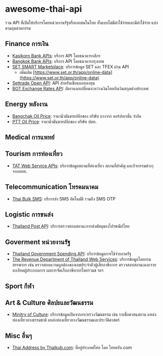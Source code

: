 # awesome-thai-api
รวม API ที่เปิดให้บริการโดยหน่วยงานรัฐหรือเอกชนในไทย ทั้งแบบไม่มีค่าใช้จ่ายและมีค่าใช้จ่าย แบ่งตามอุตสาหกรรม

## Finance การเงิน

- [Kasikorn Bank APIs](https://apiportal.kasikornbank.com/product): บริการ API โดยธนาคารกสิกร
- [Bangkok Bank APIs](https://apiportal.bangkokbank.com/th/apis): บริการ API โดยธนาคารกรุงเทพ
- [SET SMART Marketplace](https://www.set.or.th/th/services/connectivity-and-data/data/smart-marketplace): บริการข้อมูล SET และ TFEX ผ่าน API
  - เพิ่มเติม [https://www.set.or.th/app/online-data](https://www.set.or.th/app/online-data)
- [Settrade Open API](https://developer.settrade.com/open-api/document): API สำหรับเขียนบอทลงทุน
- [BOT Exchange Rates API](https://apiportal.bot.or.th/bot/public/node/504): อัตราแลกเปลี่ยนระหว่างเงินไทยกับเงินสกุลต่างประเทศ

## Energy พลังงาน

- [Bangchak Oil Price](https://www.bangchak.co.th/th/oilprice): ราคาน้ำมันขายปลีกของ บริษัท บางจาก คอร์ปอเรชั่น จำกัด
- [PTT Oil Price](https://www.pttor.com/th/oil_price): ราคาน้ำมันขายปลีกของ บริษัท ปตท.

## Medical การแพทย์

## Tourism การท่องเที่ยว

- [TAT Web Service APIs](https://developers.tourismthailand.org/console/): บริการข้อมูลสถานที่ท่องเที่ยว สถานที่สำคัญ และกิจกรรมต่างๆ จากททท.

## Telecommunication โทรคมนาคม 

- [Thai Bulk SMS](https://developer.thaibulksms.com/): บริการส่ง SMS อัตโนมัติ รวมถึง SMS OTP

## Logistic การขนส่ง

- [Thailand Post API](https://track.thailandpost.co.th/developerGuide): บริการตรวจสอบสถานะการส่งพัสดุของไปรษณีย์ไทย

## Goverment หน่วยงานรัฐ

- [Thailand Government Spending API](https://govspending.data.go.th/api/documentation): บริการข้อมูลการใช้จ่ายภาครัฐ
- [The Revenue Department of Thailand Web Services](https://www.rd.go.th/42545.html): บริการข้อมูลโดยกรมสรรพากร เช่น ตรวจสอบความถูกต้องของเลขประจำตัวผู้เสียภาษีอากร ตรวจสอบสถานะและรายละเอียดผู้ประกอบการ ผลการจัดเก็บภาษีอากรโดยรวมข ฯลฯ

## Sport กีฬา

## Art & Culture ศิลปะและวัฒนธรรม

- [Minitry of Culture](https://bigdata.m-culture.go.th/openapi): บริการข้อมูลเปิดจากกระทรวงวัฒนธรรม เช่น รายชื่อศาสนสถาน แหล่งท่องเที่ยวทางธรรมชาติ แหล่งท่องเที่ยวทางวัฒนธรรมและประวัติศาสตร์

## Misc อื่นๆ
- [Thai Address by Thaikub.com](https://www.thaikub.com/apis/thai-address): ที่อยู่ประเทศไทย โดย ไทยครับ.com
